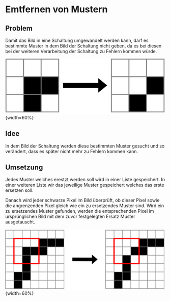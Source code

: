 # Emtfernen von Mustern

## Problem

Damit das Bild in eine Schaltung umgewandelt werden kann, darf es bestimmte Muster in dem Bild der Schaltung nicht geben, da es bei diesen bei der weiteren Verarbeitung der Schaltung zu Fehlern kommen würde.

![Beispiel eines zu Entfernendes Muster](.\Dateien\MusterUndErsatz.png){width=60%} 

## Idee

In dem Bild der Schaltung werden diese bestimmten Muster gesucht und so verändert, dass es später nicht mehr zu Fehlern kommen kann.

## Umsetzung

Jedes Muster welches erestzt werden soll wird in einer Liste gespeichert. In einer weiteren Liste wir das jeweilige Muster gespeichert welches das erste ersetzen soll. 

Danach wird jeder schwarze Pixel im Bild überprüft, ob dieser Pixel sowie die angrenzenden Pixel gleich wie ein zu ersetzendes Muster sind. Wird ein zu ersetzendes Muster gefunden, werden die entsprechenden Pixel im ursprünglichen Bild mit dem zuvor festgelegten Ersatz Muster ausgetauscht.

![Entfernen eines Musters](.\Dateien\Funktion.png){width=60%} 